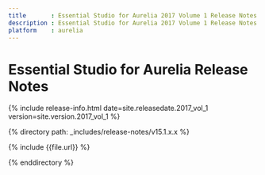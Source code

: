 ```yaml
---
title		: Essential Studio for Aurelia 2017 Volume 1 Release Notes
description : Essential Studio for Aurelia 2017 Volume 1 Release Notes
platform	: aurelia
---
```


# Essential Studio for Aurelia Release Notes

{% include release-info.html date=site.releasedate.2017_vol_1 version=site.version.2017_vol_1 %} 

{% directory path: _includes/release-notes/v15.1.x.x %}

{% include {{file.url}} %}

{% enddirectory %}